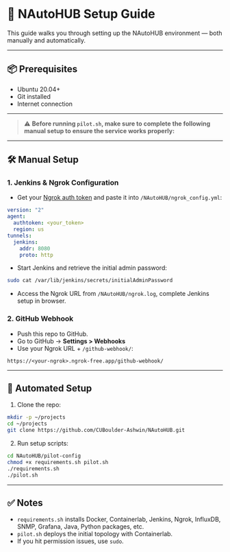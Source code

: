# 🚀 NAutoHUB Setup Guide

This guide walks you through setting up the NAutoHUB environment — both manually and automatically.

---

## 📦 Prerequisites

- Ubuntu 20.04+
- Git installed
- Internet connection

---

> ⚠️ **Before running `pilot.sh`, make sure to complete the following manual setup to ensure the service works properly:**

---

## 🛠️ Manual Setup

### 1. Jenkins & Ngrok Configuration

- Get your [Ngrok auth token](https://dashboard.ngrok.com/get-started/your-authtoken) and paste it into `/NAutoHUB/ngrok_config.yml`:

```yaml
version: "2"
agent:
  authtoken: <your_token>
  region: us
tunnels:
  jenkins:
    addr: 8080
    proto: http
```

- Start Jenkins and retrieve the initial admin password:

```bash
sudo cat /var/lib/jenkins/secrets/initialAdminPassword
```

- Access the Ngrok URL from `/NAutoHUB/ngrok.log`, complete Jenkins setup in browser.

### 2. GitHub Webhook

- Push this repo to GitHub.
- Go to GitHub → **Settings > Webhooks**
- Use your Ngrok URL + `/github-webhook/`:

```text
https://<your-ngrok>.ngrok-free.app/github-webhook/
```

---

## 🤖 Automated Setup

1. Clone the repo:

```bash
mkdir -p ~/projects
cd ~/projects
git clone https://github.com/CUBoulder-Ashwin/NAutoHUB.git
```

2. Run setup scripts:

```bash
cd NAutoHUB/pilot-config
chmod +x requirements.sh pilot.sh
./requirements.sh
./pilot.sh
```

---

## ✅ Notes

- `requirements.sh` installs Docker, Containerlab, Jenkins, Ngrok, InfluxDB, SNMP, Grafana, Java, Python packages, etc.
- `pilot.sh` deploys the initial topology with Containerlab.
- If you hit permission issues, use `sudo`.
